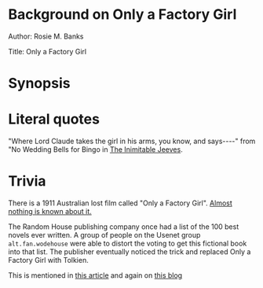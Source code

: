 # Background on Only a Factory Girl

Author: Rosie M. Banks

Title: Only a Factory Girl

# Synopsis

# Literal quotes

"Where Lord Claude takes the girl in his arms, you know, and says----"
from "No Wedding Bells for Bingo in [The Inimitable
Jeeves](https://www.gutenberg.org/files/59254/59254-0.txt).


# Trivia

There is a 1911 Australian lost film called "Only a Factory Girl".
[Almost nothing is known about
it.](https://en.wikipedia.org/wiki/Only_a_Factory_Girl)

The Random House publishing company once had a list of the 100 best
novels ever written.  A group of people on the Usenet group
``alt.fan.wodehouse`` were able to distort the voting to get this
fictional book into that list.  The publisher eventually noticed the
trick and replaced Only a Factory Girl with Tolkien.

This is mentioned in [this
article](https://www.salon.com/2000/01/11/wodehouse/) and again on
[this
blog](https://libertabooks.com/books/wodehouse-and-romantic-novelist/)

